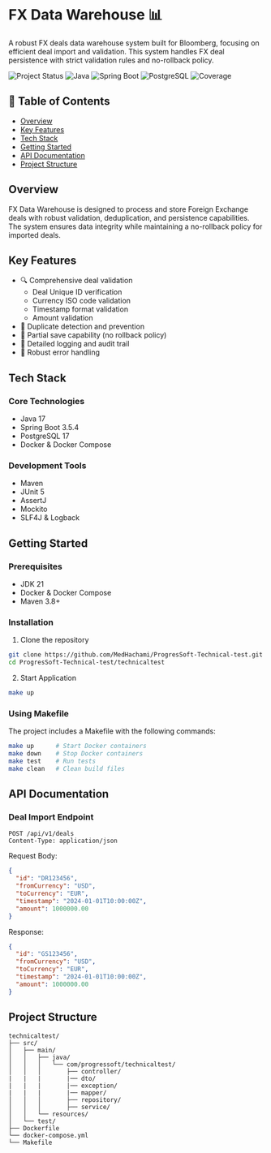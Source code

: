# FX Data Warehouse 📊

A robust FX deals data warehouse system built for Bloomberg, focusing on efficient deal import and validation. This system handles FX deal persistence with strict validation rules and no-rollback policy.

![Project Status](https://img.shields.io/badge/Status-Production--Ready-green)
![Java](https://img.shields.io/badge/Java-17-orange)
![Spring Boot](https://img.shields.io/badge/Spring%20Boot-3.5.4-green)
![PostgreSQL](https://img.shields.io/badge/PostgreSQL-17-blue)
![Coverage](https://img.shields.io/badge/Coverage-80%25-brightgreen)

## 📑 Table of Contents
- [Overview](#overview)
- [Key Features](#key-features)
- [Tech Stack](#tech-stack)
- [Getting Started](#getting-started)
- [API Documentation](#api-documentation)
- [Project Structure](#project-structure)

## Overview

FX Data Warehouse is designed to process and store Foreign Exchange deals with robust validation, deduplication, and persistence capabilities. The system ensures data integrity while maintaining a no-rollback policy for imported deals.

## Key Features

- 🔍 Comprehensive deal validation
    - Deal Unique ID verification
    - Currency ISO code validation
    - Timestamp format validation
    - Amount validation
- 🚫 Duplicate detection and prevention
- 💾 Partial save capability (no rollback policy)
- 📝 Detailed logging and audit trail
- 🔄 Robust error handling

## Tech Stack

### Core Technologies
- Java 17
- Spring Boot 3.5.4
- PostgreSQL 17
- Docker & Docker Compose

### Development Tools
- Maven
- JUnit 5
- AssertJ
- Mockito
- SLF4J & Logback

## Getting Started

### Prerequisites
- JDK 21
- Docker & Docker Compose
- Maven 3.8+

### Installation

1. Clone the repository
```bash
git clone https://github.com/MedHachami/ProgresSoft-Technical-test.git
cd ProgresSoft-Technical-test/technicaltest
```

2. Start Application 
```bash
make up
```

### Using Makefile

The project includes a Makefile with the following commands:
```bash
make up      # Start Docker containers
make down    # Stop Docker containers
make test    # Run tests
make clean   # Clean build files
```

## API Documentation

### Deal Import Endpoint

```
POST /api/v1/deals
Content-Type: application/json
```

Request Body:
```json
{
  "id": "DR123456",
  "fromCurrency": "USD",
  "toCurrency": "EUR",
  "timestamp": "2024-01-01T10:00:00Z",
  "amount": 1000000.00
}
```

Response:
```json
{
  "id": "GS123456",
  "fromCurrency": "USD",
  "toCurrency": "EUR",
  "timestamp": "2024-01-01T10:00:00Z",
  "amount": 1000000.00
}
```

## Project Structure
```
technicaltest/
├── src/
│   ├── main/
│   │   ├── java/
│   │   │   └── com/progressoft/technicaltest/
│   │   │       ├── controller/
|   |   |       |── dto/
|   |   |       |── exception/
|   |   |       |── mapper/
│   │   │       ├── repository/
│   │   │       ├── service/
│   │   └── resources/
│   └── test/
├── Dockerfile
└── docker-compose.yml 
└── Makefile
```
